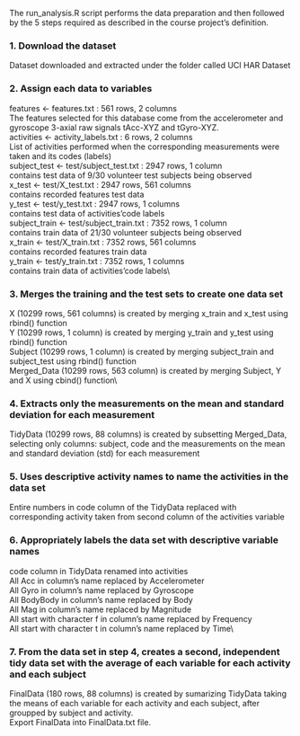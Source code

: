 The run_analysis.R script performs the data preparation and then followed by the 5 steps required as described in the course project’s definition.

### 1. Download the dataset
Dataset downloaded and extracted under the folder called UCI HAR Dataset

### 2. Assign each data to variables
features <- features.txt : 561 rows, 2 columns\
The features selected for this database come from the accelerometer and gyroscope 3-axial raw signals tAcc-XYZ and tGyro-XYZ.\
activities <- activity_labels.txt : 6 rows, 2 columns\
List of activities performed when the corresponding measurements were taken and its codes (labels)\
subject_test <- test/subject_test.txt : 2947 rows, 1 column\
contains test data of 9/30 volunteer test subjects being observed\
x_test <- test/X_test.txt : 2947 rows, 561 columns\
contains recorded features test data\
y_test <- test/y_test.txt : 2947 rows, 1 columns\
contains test data of activities’code labels\
subject_train <- test/subject_train.txt : 7352 rows, 1 column\
contains train data of 21/30 volunteer subjects being observed\
x_train <- test/X_train.txt : 7352 rows, 561 columns\
contains recorded features train data\
y_train <- test/y_train.txt : 7352 rows, 1 columns\
contains train data of activities’code labels\

### 3. Merges the training and the test sets to create one data set
X (10299 rows, 561 columns) is created by merging x_train and x_test using rbind() function\
Y (10299 rows, 1 column) is created by merging y_train and y_test using rbind() function\
Subject (10299 rows, 1 column) is created by merging subject_train and subject_test using rbind() function\
Merged_Data (10299 rows, 563 column) is created by merging Subject, Y and X using cbind() function\

### 4. Extracts only the measurements on the mean and standard deviation for each measurement
TidyData (10299 rows, 88 columns) is created by subsetting Merged_Data, selecting only columns: subject, code and the measurements on the mean and standard deviation (std) for each measurement

### 5. Uses descriptive activity names to name the activities in the data set
Entire numbers in code column of the TidyData replaced with corresponding activity taken from second column of the activities variable

### 6. Appropriately labels the data set with descriptive variable names
code column in TidyData renamed into activities\
All Acc in column’s name replaced by Accelerometer\
All Gyro in column’s name replaced by Gyroscope\
All BodyBody in column’s name replaced by Body\
All Mag in column’s name replaced by Magnitude\
All start with character f in column’s name replaced by Frequency\
All start with character t in column’s name replaced by Time\

### 7. From the data set in step 4, creates a second, independent tidy data set with the average of each variable for each activity and each subject
FinalData (180 rows, 88 columns) is created by sumarizing TidyData taking the means of each variable for each activity and each subject, after groupped by subject and activity.\
Export FinalData into FinalData.txt file.